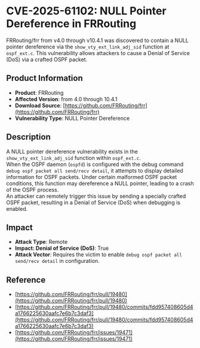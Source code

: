 # CVE-2025-61102: NULL Pointer Dereference in FRRouting

FRRouting/frr from v4.0 through v10.4.1 was discovered to contain a NULL pointer dereference via the `show_vty_ext_link_adj_sid` function at `ospf_ext.c`. This vulnerability allows attackers to cause a Denial of Service (DoS) via a crafted OSPF packet.

## Product Information
- **Product**: FRRouting  
- **Affected Version**: from 4.0 through 10.4.1  
- **Download Source**: [https://github.com/FRRouting/frr](https://github.com/FRRouting/frr)  
- **Vulnerability Type**: NULL Pointer Dereference  

## Description
A NULL pointer dereference vulnerability exists in the `show_vty_ext_link_adj_sid` function within `ospf_ext.c`.  
When the OSPF daemon (`ospfd`) is configured with the debug command `debug ospf packet all send/recv detail`, it attempts to display detailed information for OSPF packets. Under certain malformed OSPF packet conditions, this function may dereference a NULL pointer, leading to a crash of the OSPF process.  
An attacker can remotely trigger this issue by sending a specially crafted OSPF packet, resulting in a Denial of Service (DoS) when debugging is enabled.

## Impact
- **Attack Type**: Remote  
- **Impact: Denial of Service (DoS)**: True  
- **Attack Vector**: Requires the victim to enable `debug ospf packet all send/recv detail` in configuration.  

## Reference
- [https://github.com/FRRouting/frr/pull/19480](https://github.com/FRRouting/frr/pull/19480)
- [https://github.com/FRRouting/frr/pull/19480/commits/fdd957408605d4a1766225630aafc7e6b7c3daf3](https://github.com/FRRouting/frr/pull/19480/commits/fdd957408605d4a1766225630aafc7e6b7c3daf3)
- [https://github.com/FRRouting/frr/issues/19471](https://github.com/FRRouting/frr/issues/19471)

